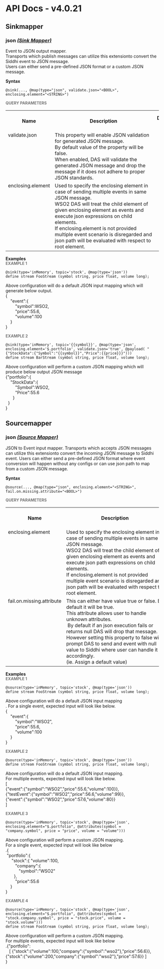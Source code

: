 # API Docs - v4.0.21

## Sinkmapper

### json *<a target="_blank" href="https://wso2.github.io/siddhi/documentation/siddhi-4.0/#sink-mapper">(Sink Mapper)</a>*

<p style="word-wrap: break-word">Event to JSON output mapper. <br>Transports which publish  messages can utilize this extensionto convert the Siddhi event to JSON message. <br>Users can either send a pre-defined JSON format or a custom JSON message.<br></p>

<span id="syntax" class="md-typeset" style="display: block; font-weight: bold;">Syntax</span>
```
@sink(..., @map(type="json", validate.json="<BOOL>", enclosing.element="<STRING>")
```

<span id="query-parameters" class="md-typeset" style="display: block; color: rgba(0, 0, 0, 0.54); font-size: 12.8px; font-weight: bold;">QUERY PARAMETERS</span>
<table>
    <tr>
        <th>Name</th>
        <th style="min-width: 20em">Description</th>
        <th>Default Value</th>
        <th>Possible Data Types</th>
        <th>Optional</th>
        <th>Dynamic</th>
    </tr>
    <tr>
        <td style="vertical-align: top">validate.json</td>
        <td style="vertical-align: top; word-wrap: break-word">This property will enable JSON validation for generated JSON message. <br>By default value of the property will be false. <br>When enabled, DAS will validate the generated JSON message and drop the message if it does not adhere to proper JSON standards.<br></td>
        <td style="vertical-align: top"></td>
        <td style="vertical-align: top">BOOL</td>
        <td style="vertical-align: top">No</td>
        <td style="vertical-align: top">No</td>
    </tr>
    <tr>
        <td style="vertical-align: top">enclosing.element</td>
        <td style="vertical-align: top; word-wrap: break-word">Used to specify the enclosing element in case of sending multiple events in same JSON message. <br>WSO2 DAS will treat the child element of given enclosing element as events and execute json expressions on child elements. <br>If enclosing.element is not provided multiple event scenario is disregarded and json path will be evaluated with respect to root element.</td>
        <td style="vertical-align: top"></td>
        <td style="vertical-align: top">STRING</td>
        <td style="vertical-align: top">No</td>
        <td style="vertical-align: top">No</td>
    </tr>
</table>

<span id="examples" class="md-typeset" style="display: block; font-weight: bold;">Examples</span>
<span id="example-1" class="md-typeset" style="display: block; color: rgba(0, 0, 0, 0.54); font-size: 12.8px; font-weight: bold;">EXAMPLE 1</span>
```
@sink(type='inMemory', topic='stock', @map(type='json'))
define stream FooStream (symbol string, price float, volume long);

```
<p style="word-wrap: break-word">Above configuration will do a default JSON input mapping which will generate below output.<br>{<br>&nbsp;&nbsp;&nbsp;&nbsp;"event":{<br>&nbsp;&nbsp;&nbsp;&nbsp;&nbsp;&nbsp;&nbsp;&nbsp;"symbol":WSO2,<br>&nbsp;&nbsp;&nbsp;&nbsp;&nbsp;&nbsp;&nbsp;&nbsp;"price":55.6,<br>&nbsp;&nbsp;&nbsp;&nbsp;&nbsp;&nbsp;&nbsp;&nbsp;"volume":100<br>&nbsp;&nbsp;&nbsp;&nbsp;}<br>}<br></p>

<span id="example-2" class="md-typeset" style="display: block; color: rgba(0, 0, 0, 0.54); font-size: 12.8px; font-weight: bold;">EXAMPLE 2</span>
```
@sink(type='inMemory', topic='{{symbol}}', @map(type='json', enclosing.element='$.portfolio', validate.json='true', @payload( "{"StockData":{"Symbol":"{{symbol}}","Price":{{price}}}")))
define stream BarStream (symbol string, price float, volume long);
```
<p style="word-wrap: break-word">Above configuration will perform a custom JSON mapping which will produce below output JSON message<br>{"portfolio":{<br>&nbsp;&nbsp;&nbsp;&nbsp;"StockData":{<br>&nbsp;&nbsp;&nbsp;&nbsp;&nbsp;&nbsp;&nbsp;&nbsp;"Symbol":WSO2,<br>&nbsp;&nbsp;&nbsp;&nbsp;&nbsp;&nbsp;&nbsp;&nbsp;"Price":55.6<br>&nbsp;&nbsp;&nbsp;&nbsp;&nbsp;&nbsp;}<br>&nbsp;&nbsp;}<br>}</p>

## Sourcemapper

### json *<a target="_blank" href="https://wso2.github.io/siddhi/documentation/siddhi-4.0/#source-mapper">(Source Mapper)</a>*

<p style="word-wrap: break-word">JSON to Event input mapper. Transports which accepts JSON messages can utilize this extensionto convert the incoming JSON message to Siddhi event. Users can either send a pre-defined JSON format where event conversion will happen without any configs or can use json path to map from a custom JSON message.</p>

<span id="syntax" class="md-typeset" style="display: block; font-weight: bold;">Syntax</span>
```
@source(..., @map(type="json", enclosing.element="<STRING>", fail.on.missing.attribute="<BOOL>")
```

<span id="query-parameters" class="md-typeset" style="display: block; color: rgba(0, 0, 0, 0.54); font-size: 12.8px; font-weight: bold;">QUERY PARAMETERS</span>
<table>
    <tr>
        <th>Name</th>
        <th style="min-width: 20em">Description</th>
        <th>Default Value</th>
        <th>Possible Data Types</th>
        <th>Optional</th>
        <th>Dynamic</th>
    </tr>
    <tr>
        <td style="vertical-align: top">enclosing.element</td>
        <td style="vertical-align: top; word-wrap: break-word">Used to specify the enclosing element in case of sending multiple events in same JSON message. <br>WSO2 DAS will treat the child element of given enclosing element as events and execute json path expressions on child elements. <br>If enclosing.element is not provided multiple event scenario is disregarded and json path will be evaluated with respect to root element.</td>
        <td style="vertical-align: top"></td>
        <td style="vertical-align: top">STRING</td>
        <td style="vertical-align: top">No</td>
        <td style="vertical-align: top">No</td>
    </tr>
    <tr>
        <td style="vertical-align: top">fail.on.missing.attribute</td>
        <td style="vertical-align: top; word-wrap: break-word">This can either have value true or false. By default it will be true. <br>This attribute allows user to handle unknown attributes.<br>&nbsp;By default if an json execution fails or returns null DAS will drop that message. <br>However setting this property to false will prompt DAS to send and event with null value to Siddhi where user can handle it accordingly.<br>(ie. Assign a default value)</td>
        <td style="vertical-align: top"></td>
        <td style="vertical-align: top">BOOL</td>
        <td style="vertical-align: top">No</td>
        <td style="vertical-align: top">No</td>
    </tr>
</table>

<span id="examples" class="md-typeset" style="display: block; font-weight: bold;">Examples</span>
<span id="example-1" class="md-typeset" style="display: block; color: rgba(0, 0, 0, 0.54); font-size: 12.8px; font-weight: bold;">EXAMPLE 1</span>
```
@source(type='inMemory', topic='stock', @map(type='json'))
define stream FooStream (symbol string, price float, volume long);

```
<p style="word-wrap: break-word">Above configuration will do a default JSON input mapping<br>. For a single event, expected input will look like below.<br>{<br>&nbsp;&nbsp;&nbsp;&nbsp;"event":{<br>&nbsp;&nbsp;&nbsp;&nbsp;&nbsp;&nbsp;&nbsp;&nbsp;"symbol":"WSO2",<br>&nbsp;&nbsp;&nbsp;&nbsp;&nbsp;&nbsp;&nbsp;&nbsp;"price":55.6,<br>&nbsp;&nbsp;&nbsp;&nbsp;&nbsp;&nbsp;&nbsp;&nbsp;"volume":100<br>&nbsp;&nbsp;&nbsp;&nbsp;}<br>}<br></p>

<span id="example-2" class="md-typeset" style="display: block; color: rgba(0, 0, 0, 0.54); font-size: 12.8px; font-weight: bold;">EXAMPLE 2</span>
```
@source(type='inMemory', topic='stock', @map(type='json'))
define stream FooStream (symbol string, price float, volume long);

```
<p style="word-wrap: break-word">Above configuration will do a default JSON input mapping. <br>For multiple events, expected input will look like below.<br>[<br>{"event":{"symbol":"WSO2","price":55.6,"volume":100}},<br>{"testEvent":{"symbol":"WSO2","price":56.6,"volume":99}},<br>{"event":{"symbol":"WSO2","price":57.6,"volume":80}}<br>]<br></p>

<span id="example-3" class="md-typeset" style="display: block; color: rgba(0, 0, 0, 0.54); font-size: 12.8px; font-weight: bold;">EXAMPLE 3</span>
```
@source(type='inMemory', topic='stock', @map(type='json', enclosing.element="$.portfolio", @attributes(symbol = "company.symbol", price = "price", volume = "volume")))
```
<p style="word-wrap: break-word">Above configuration will perform a custom JSON mapping.<br>For a single event, expected input will look like below<br>.{<br>&nbsp;"portfolio":{<br>&nbsp;&nbsp;&nbsp;&nbsp;&nbsp;"stock":{        "volume":100,<br>&nbsp;&nbsp;&nbsp;&nbsp;&nbsp;&nbsp;&nbsp;&nbsp;"company":{<br>&nbsp;&nbsp;&nbsp;&nbsp;&nbsp;&nbsp;&nbsp;&nbsp;&nbsp;&nbsp;&nbsp;"symbol":"WSO2"<br>&nbsp;&nbsp;&nbsp;&nbsp;&nbsp;&nbsp;&nbsp;},<br>&nbsp;&nbsp;&nbsp;&nbsp;&nbsp;&nbsp;&nbsp;&nbsp;"price":55.6<br>&nbsp;&nbsp;&nbsp;&nbsp;}<br>}<br></p>

<span id="example-4" class="md-typeset" style="display: block; color: rgba(0, 0, 0, 0.54); font-size: 12.8px; font-weight: bold;">EXAMPLE 4</span>
```
@source(type='inMemory', topic='stock', @map(type='json', enclosing.element="$.portfolio", @attributes(symbol = "stock.company.symbol", price = "stock.price", volume = "stock.volume")))
define stream FooStream (symbol string, price float, volume long);

```
<p style="word-wrap: break-word">Above configuration will perform a custom JSON mapping.<br>For multiple events, expected input will look like below<br>.{"portfolio":<br>&nbsp;&nbsp;&nbsp;[     {"stock":{"volume":100,"company":{"symbol":"wso2"},"price":56.6}},     {"stock":{"volume":200,"company":{"symbol":"wso2"},"price":57.6}}   ]<br>}<br></p>

